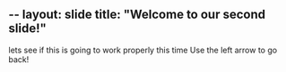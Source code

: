 --
layout: slide
title: "Welcome to our second slide!"
--
lets see if this is going to work properly this time
Use the left arrow to go back!
